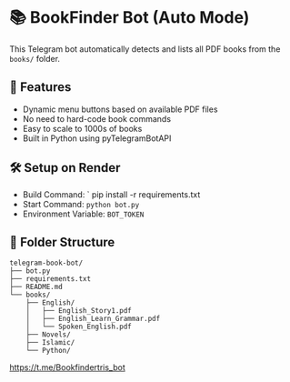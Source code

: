 # 📚 BookFinder Bot (Auto Mode)

This Telegram bot automatically detects and lists all PDF books from the `books/` folder.

## 🚀 Features
- Dynamic menu buttons based on available PDF files
- No need to hard-code book commands
- Easy to scale to 1000s of books
- Built in Python using pyTelegramBotAPI

## 🛠️ Setup on Render
- Build Command: `  pip install -r requirements.txt 
- Start Command: `python bot.py`
- Environment Variable: `BOT_TOKEN`

## 📁 Folder Structure
```
telegram-book-bot/
├── bot.py
├── requirements.txt
├── README.md
└── books/
    ├── English/
    │   ├── English_Story1.pdf
    │   ├── English_Learn_Grammar.pdf
    │   └── Spoken_English.pdf
    ├── Novels/
    ├── Islamic/
    └── Python/
```
https://t.me/Bookfindertris_bot
